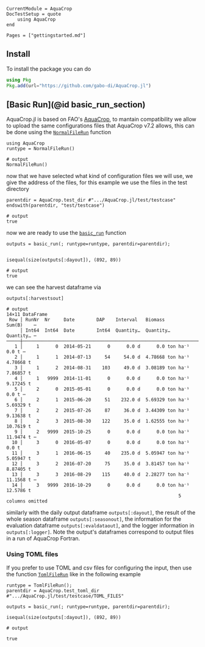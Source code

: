 ```@meta
CurrentModule = AquaCrop
DocTestSetup = quote
    using AquaCrop
end
```

```@contents
Pages = ["gettingstarted.md"]
```

## Install

To install the package you can do

```julia
using Pkg
Pkg.add(url="https://github.com/gabo-di/AquaCrop.jl")
```

## [Basic Run](@id basic_run_section)

AquaCrop.jl is based on FAO's [AquaCrop](https://github.com/KUL-RSDA/AquaCrop/), to mantain
compatibility we allow to upload the same configurations files that AquaCrop v7.2 allows, 
this can be done using the [`NormalFileRun`](@ref) function

```jldoctest basic_run_example; output = false
using AquaCrop
runtype = NormalFileRun()

# output
NormalFileRun()
```

now that we have selected what kind of configuration files we will use, we give the address of
the files, for this example we use the files in the test directory

```jldoctest basic_run_example; output = false
parentdir = AquaCrop.test_dir #".../AquaCrop.jl/test/testcase"
endswith(parentdir, "test/testcase")

# output
true
```

now we are ready to use the [`basic_run`](@ref) function

```jldoctest basic_run_example
outputs = basic_run(; runtype=runtype, parentdir=parentdir);


isequal(size(outputs[:dayout]), (892, 89))

# output
true
```

we can see the harvest dataframe via


```jldoctest basic_run_example
outputs[:harvestsout]

# output
14×11 DataFrame
 Row │ RunNr  Nr     Date        DAP    Interval   Biomass           Sum(B)    ⋯
     │ Int64  Int64  Date        Int64  Quantity…  Quantity…         Quantity… ⋯
─────┼──────────────────────────────────────────────────────────────────────────
   1 │     1      0  2014-05-21      0      0.0 d      0.0 ton ha⁻¹      0.0 t ⋯
   2 │     1      1  2014-07-13     54     54.0 d  4.78668 ton ha⁻¹  4.78668 t
   3 │     1      2  2014-08-31    103     49.0 d  3.08189 ton ha⁻¹  7.86857 t
   4 │     1   9999  2014-11-01      0      0.0 d      0.0 ton ha⁻¹  9.17245 t
   5 │     2      0  2015-05-01      0      0.0 d      0.0 ton ha⁻¹      0.0 t ⋯
   6 │     2      1  2015-06-20     51    232.0 d  5.69329 ton ha⁻¹  5.69329 t
   7 │     2      2  2015-07-26     87     36.0 d  3.44309 ton ha⁻¹  9.13638 t
   8 │     2      3  2015-08-30    122     35.0 d  1.62555 ton ha⁻¹  10.7619 t
   9 │     2   9999  2015-10-25      0      0.0 d      0.0 ton ha⁻¹  11.9474 t ⋯
  10 │     3      0  2016-05-07      0      0.0 d      0.0 ton ha⁻¹      0.0 t
  11 │     3      1  2016-06-15     40    235.0 d  5.05947 ton ha⁻¹  5.05947 t
  12 │     3      2  2016-07-20     75     35.0 d  3.81457 ton ha⁻¹  8.87405 t
  13 │     3      3  2016-08-29    115     40.0 d  2.28277 ton ha⁻¹  11.1568 t ⋯
  14 │     3   9999  2016-10-29      0      0.0 d      0.0 ton ha⁻¹  12.5786 t
                                                               5 columns omitted
```

similarly with the daily output dataframe `outputs[:dayout]`,
the result of the whole season dataframe `outputs[:seasonout]`,
the information for the evaluation dataframe `outputs[:evaldataout]`,
and the logger information in `outputs[:logger]`.
Note the output's dataframes correspond to output files in
a run of AquaCrop Fortran.

### Using TOML files

If you prefer to use TOML and csv files for configuring the input, then 
use the function [`TomlFileRun`](@ref) like in the following example
```jldoctest 
runtype = TomlFileRun();
parentdir = AquaCrop.test_toml_dir  #".../AquaCrop.jl/test/testcase/TOML_FILES"

outputs = basic_run(; runtype=runtype, parentdir=parentdir);

isequal(size(outputs[:dayout]), (892, 89))

# output

true
```


